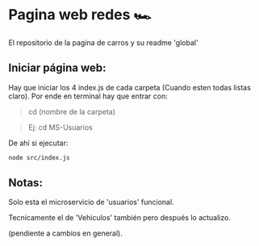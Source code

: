 # Pagina web redes 🏎️

El repositorio de la pagina de carros y su readme 'global'

## Iniciar página web:

Hay que iniciar los 4 index.js de cada carpeta (Cuando esten todas listas claro). Por ende en terminal hay que entrar con:

> cd (nombre de la carpeta)

> Ej: cd MS-Usuarios

De ahí si ejecutar: 

```bash
node src/index.js
```

## Notas:

Solo esta el microservicio de 'usuarios' funcional.

Tecnicamente el de 'Vehiculos' también pero después lo actualizo. 

(pendiente a cambios en general).